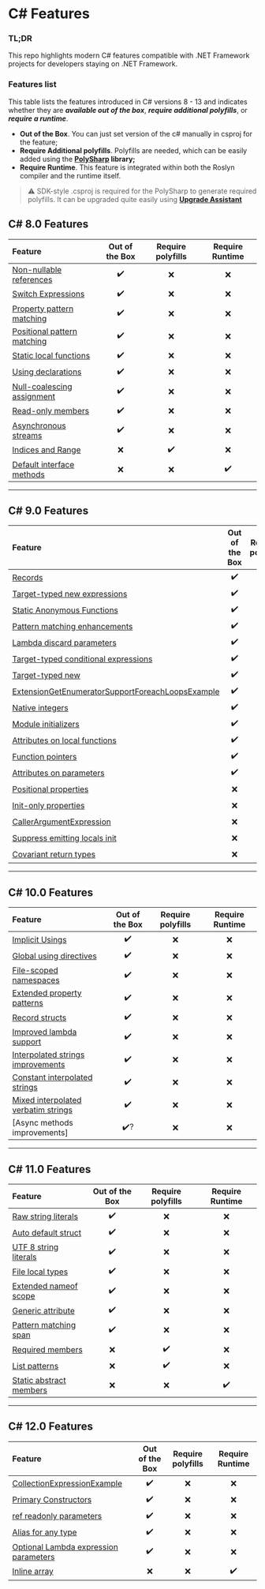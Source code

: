 # C# Features

### TL;DR
This repo highlights modern C# features compatible with .NET Framework projects for developers staying on .NET Framework.


### Features list
This table lists the features introduced in C# versions 8 - 13 and indicates whether they are **_available out of the
box_**, **_require additional polyfills_**, or **_require a runtime_**.
- **Out of the Box**. You can just set version of the c# manually in csproj for the feature;
- **Require Additional polyfills**. Polyfills are needed, which can be easily added using the **[PolySharp](https://github.com/Sergio0694/PolySharp) library;**
- **Require Runtime**.  This feature is integrated within both the Roslyn compiler and the runtime itself.


>⚠️ SDK-style .csproj is required for the PolySharp to generate required polyfills. It can be upgraded quite easily using **[Upgrade Assistant](https://learn.microsoft.com/en-us/dotnet/core/porting/upgrade-assistant-overview)**




## C# 8.0 Features

| Feature                                                                                                        | Out of the Box | Require polyfills | Require Runtime |
|:---------------------------------------------------------------------------------------------------------------|:--------------:|:-----------------:|:---------------:|
| [Non-nullable references](./Polysharp.Playground.CSharp8.CompilerOnly/NullableExample.cs)                      |       ✔️       |         ❌         |        ❌        |
| [Switch Expressions](./Polysharp.Playground.CSharp8.CompilerOnly/SwitchExpressionsExample.cs)                  |       ✔️       |         ❌         |        ❌        |
| [Property pattern matching](./Polysharp.Playground.CSharp8.CompilerOnly/PropertyPatternMatchingExample.cs)     |       ✔️       |         ❌         |        ❌        |
| [Positional pattern matching](./Polysharp.Playground.CSharp8.CompilerOnly/PositionalPatternMatchingExample.cs) |       ✔️       |         ❌         |        ❌        |
| [Static local functions](./Polysharp.Playground.CSharp8.CompilerOnly/StaticLocalFunctionExample.cs)            |       ✔️       |         ❌         |        ❌        |
| [Using declarations](./Polysharp.Playground.CSharp8.CompilerOnly/UsingDeclarationExample.cs)                   |       ✔️       |         ❌         |        ❌        |
| [Null-coalescing assignment](./Polysharp.Playground.CSharp8.CompilerOnly/NullCoalescingAssignmentExample.cs)   |       ✔️       |         ❌         |        ❌        |
| [Read-only members](./Polysharp.Playground.CSharp8.CompilerOnly/ReadonlyMembersExample.cs)                     |       ✔️       |         ❌         |        ❌        |
| [Asynchronous streams](./Polysharp.Playground.CSharp8.CompilerOnly/AsyncStreamExample.cs)                    |       ✔️       |         ❌         |       ❌         |
| [Indices and Range](./Polysharp.Playground.CSharp8.RequirePolyfills/IndicesAndRangesExample.cs)                |       ❌        |        ✔️         |        ❌        |
| [Default interface methods](./Polysharp.Playground.CSharp8.RequireRuntime/DefaultInterfaceMethodsExample.cs)   |       ❌        |         ❌         |       ✔️        |

- - - 

## C# 9.0 Features

| Feature                                                                                                                                             | Out of the Box | Require polyfills | Require Runtime |
|:----------------------------------------------------------------------------------------------------------------------------------------------------|:--------------:|:-----------------:|:---------------:|
| [Records](./Polysharp.Playground.CSharp9.CompilerOnly/RecordsExample.cs)                                                                            |       ✔️       |         ❌         |        ❌        |
| [Target-typed new expressions](./Polysharp.Playground.CSharp9.CompilerOnly/TargetTypedNewExpressionExample.cs)                                      |       ✔️       |         ❌         |        ❌        |
| [Static Anonymous Functions](./Polysharp.Playground.CSharp9.CompilerOnly/StaticAnonymousFunctionsExample.cs)                                        |       ✔️       |         ❌         |        ❌        |
| [Pattern matching enhancements](./Polysharp.Playground.CSharp9.CompilerOnly/PatternMatchingEnhancements.cs)                                         |       ✔️       |         ❌         |        ❌        |
| [Lambda discard parameters](./Polysharp.Playground.CSharp9.CompilerOnly/LambdaDiscardParametersExample.cs)                                          |       ✔️       |         ❌         |        ❌        |
| [Target-typed conditional expressions](./Polysharp.Playground.CSharp9.CompilerOnly/TargetTypedConditionalExpressionsExample.cs)                     |       ✔️       |         ❌         |        ❌        |
| [Target-typed new](./Polysharp.Playground.CSharp9.CompilerOnly/TargetTypedNewExpressionExample.cs)                                                  |       ✔️       |         ❌         |        ❌        |
| [ExtensionGetEnumeratorSupportForeachLoopsExample](./Polysharp.Playground.CSharp9.CompilerOnly/ExtensionGetEnumeratorSupportForeachLoopsExample.cs) |       ✔️       |         ❌         |        ❌        |
| [Native integers](./Polysharp.Playground.CSharp9.CompilerOnly/PointersFeatures/NativeIntegersExample.cs)                                            |       ✔️       |         ❌         |        ❌        |
| [Module initializers](./Polysharp.Playground.CSharp9.RequirePolyfills/ModuleInitializerExample.cs)                                                  |       ✔️       |         ❌         |        ❌        |
| [Attributes on local functions](./Polysharp.Playground.CSharp9.CompilerOnly/AttributeOnLocalFunctionsExample.cs)                                    |       ✔️       |         ❌         |        ❌        |
| [Function pointers](./Polysharp.Playground.CSharp9.CompilerOnly/PointersFeatures/FunctionPointerExample.cs)                                         |       ✔️       |         ❌         |        ❌        |
| [Attributes on parameters](./Polysharp.Playground.CSharp8.CompilerOnly/AttributesOnParametersExample.cs)                                            |       ✔️       |         ❌         |        ❌        |
| [Positional properties](./Polysharp.Playground.CSharp9.RequirePolyfills/PositionalPropertiesExample.cs)                                             |       ❌        |        ✔️         |        ❌        |
| [Init-only properties](./Polysharp.Playground.CSharp9.RequirePolyfills/InitOnlySettersExample.cs)                                                   |       ❌        |        ✔️         |        ❌        |
| [CallerArgumentExpression](./Polysharp.Playground.CSharp9.RequirePolyfills/CallerArgumentExpressionExample.cs)                                      |       ❌        |        ✔️         |        ❌        |
| [Suppress emitting locals init](./Polysharp.Playground.CSharp9.RequirePolyfills/SuppressEmittingLocalInitExample.cs)                                |       ❌        |        ✔️         |        ❌        |
| [Covariant return types](./Polysharp.Playground.CSharp9.RequireRuntime/CovariantReturnTypesExample.cs)                                              |       ❌        |         ❌         |       ✔️        |

- - - 

## C# 10.0 Features

| Feature                                                                                                                       | Out of the Box | Require polyfills | Require Runtime |
|:------------------------------------------------------------------------------------------------------------------------------|:--------------:|:-----------------:|:---------------:|
| [Implicit Usings](./Polysharp.Playground.CSharp10.CompilerOnly/ImplicitUsingExample.cs)                                       |       ✔️       |         ❌         |        ❌        |
| [Global using directives](./Polysharp.Playground.CSharp10.CompilerOnly/GlobalUsingsExample.cs)                                |       ✔️       |         ❌         |        ❌        |
| [File-scoped namespaces](./Polysharp.Playground.CSharp10.CompilerOnly/FileScopedNamespaceExample.cs)                          |       ✔️       |         ❌         |        ❌        |
| [Extended property patterns](./Polysharp.Playground.CSharp10.CompilerOnly/ExtendedPropertyPatternsExample.cs)                 |       ✔️       |         ❌         |        ❌        |
| [Record structs](./Polysharp.Playground.CSharp10.CompilerOnly/RecordStructExample.cs)                                         |       ✔️       |         ❌         |        ❌        |
| [Improved lambda support](./Polysharp.Playground.CSharp10.CompilerOnly/LambdaSupportExample.cs)                               |       ✔️       |         ❌         |        ❌        |
| [Interpolated strings improvements](./Polysharp.Playground.CSharp10.CompilerOnly/InterpolatedStringImprovements.cs)           |       ✔️       |         ❌         |        ❌        |
| [Constant interpolated strings](./Polysharp.Playground.CSharp10.CompilerOnly/ConstantInterpolatedStringExample.cs)            |       ✔️       |         ❌         |        ❌        |
| [Mixed interpolated verbatim strings](./Polysharp.Playground.CSharp10.CompilerOnly/MixedInterpolatedVerbatimStringExample.cs) |       ✔️       |         ❌         |        ❌        |
| [Async methods improvements]                                                                                                  |      ✔️?       |         ❌         |        ❌        |

- - - 

## C# 11.0 Features

| Feature                                                                                                   | Out of the Box | Require polyfills | Require Runtime |
|:----------------------------------------------------------------------------------------------------------|:--------------:|:-----------------:|:---------------:|
| [Raw string literals](./Polysharp.Playground.CSharp11.CompilerOnly/RawStringLiteralsExample.cs)           |       ✔️       |         ❌         |        ❌        |
| [Auto default struct](./Polysharp.Playground.CSharp11.CompilerOnly/AutoDefaultStructExample.cs)           |       ✔️       |         ❌         |        ❌        |
| [UTF 8 string literals](./Polysharp.Playground.CSharp11.CompilerOnly/Utf8StringLiteralExample.cs)         |       ✔️       |         ❌         |        ❌        |
| [File local types](./Polysharp.Playground.CSharp11.CompilerOnly/FileLocalTypesExample.cs)                 |       ✔️       |         ❌         |        ❌        |
| [Extended nameof scope](./Polysharp.Playground.CSharp11.CompilerOnly/ExtendedNameofScopeExample.cs)       |       ✔️       |         ❌         |        ❌        |
| [Generic attribute](./Polysharp.Playground.CSharp11.CompilerOnly/GenericAttributeExample.cs)              |       ✔️       |         ❌         |        ❌        |
| [Pattern matching span](./Polysharp.Playground.CSharp11.CompilerOnly/PatternMatchingSpanExample.cs)       |       ✔️       |         ❌         |        ❌        |
| [Required members](./Polysharp.Playground.CSharp11.RequirePolyfills/RequiredMembersExample.cs)            |       ❌        |        ✔️         |        ❌        |
| [List patterns](./Polysharp.Playground.CSharp11.RequirePolyfills/ListPatternsExample.cs)                  |       ❌        |        ✔️         |        ❌        |
| [Static abstract members](./Polysharp.Playground.CSharp11.RequireRuntime/StaticAbstractMembersExample.cs) |       ❌        |         ❌         |       ✔️        |

- - -

## C# 12.0 Features

| Feature                                                                                                                            | Out of the Box | Require polyfills | Require Runtime |
|:-----------------------------------------------------------------------------------------------------------------------------------|:--------------:|:-----------------:|:---------------:|
| [CollectionExpressionExample](./Polysharp.Playground.CSharp12.CompilerOnly/CollectionExpressionExample.cs)                         |       ✔️       |         ❌         |        ❌        |
| [Primary Constructors](./Polysharp.Playground.CSharp12.CompilerOnly/PrimaryConstructorsExample.cs)                                 |       ✔️       |         ❌         |        ❌        |
| [ref readonly parameters](./Polysharp.Playground.CSharp12.CompilerOnly/RefReadonlyParameterExample.cs)                             |       ✔️       |         ❌         |        ❌        |
| [Alias for any type](./Polysharp.Playground.CSharp12.CompilerOnly/AliasAnyTypeExample.cs)                                          |       ✔️       |         ❌         |        ❌        |
| [Optional Lambda expression parameters](./Polysharp.Playground.CSharp12.CompilerOnly/OptionalLambdaExpressionParametersExample.cs) |       ✔️       |         ❌         |        ❌        |
| [Inline array](./Polysharp.Playground.CSharp12.RequireRuntime/InlineArraysExample.cs)                                              |       ❌        |         ❌         |       ✔️        |

